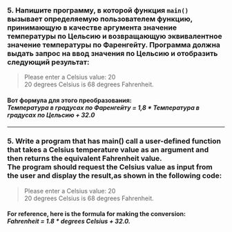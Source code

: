 ### 5. Напишите программу, в которой функция ```main()``` вызывает определяемую пользователем функцию, принимающую в качестве аргумента значение температуры по Цельсию и возвращающую эквивалентное значение температуры по Фаренгейту. Программа должна выдать запрос на ввод значения по Цельсию и отобразить следующий результат:

>Please enter a Celsius value: 20<br>
20 degrees Celsius is 68 degrees Fahrenheit.

#### Вот формула для этого преобразования:<br>*Температура в градусах по Фаренгейту = 1,8 * Температура в градусах по Цельсию + 32.0*

------------------------------------------------

### 5. Write a program that has main() call a user-defined function that takes a Celsius temperature value as an argument and then returns the equivalent Fahrenheit value.<br>The program should request the Celsius value as input from the user and display the result,as shown in the following code:

>Please enter a Celsius value: 20<br>
20 degrees Celsius is 68 degrees Fahrenheit.

#### For reference, here is the formula for making the conversion:<br>*Fahrenheit = 1.8 * degrees Celsius + 32.0.*
